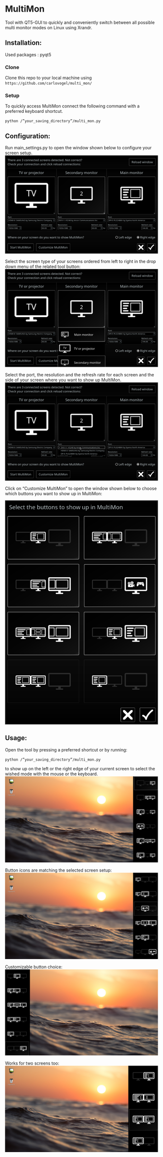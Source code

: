 # MultiMon
Tool with QT5-GUI to quickly and conveniently switch between all possible multi monitor modes on Linux using Xrandr.

## Installation:

Used packages : pyqt5

### Clone
Clone this repo to your local machine using 
    `https://github.com/carlovogel/multi_mon/`
### Setup
To quickly access MultiMon connect the following command with a preferred keyboard shortcut.
 
`python /”your_saving_directory”/multi_mon.py`

## Configuration:

Run main_settings.py to open the window shown below to configure your screen setup.
![Main setting window](/screenshots_for_readme/main_settings.png)

Select the screen type of your screens ordered from left to right in the drop down menu of the related tool button:
![Screentype menu](/screenshots_for_readme/main_settings_menu.png)

Select the port, the resolution and the refresh rate for each screen and the side of your screen where you want to show up MultiMon.
![Port menu](/screenshots_for_readme/main_settings_port.png)

Click on “Customize MultiMon” to open the window shown below to choose which buttons you want to show up in MultiMon:
<p align="center">
  <img src="/screenshots_for_readme/customize_window.png?raw=true" alt="Customize window"/>
</p>

## Usage:

Open the tool by pressing a preferred shortcut or by running:

`python /”your_saving_directory”/multi_mon.py`

to show up on the left or the right edge of your current screen to select the wished mode with the mouse or the keyboard. 
![MultiMon 1](/screenshots_for_readme/multi_mon_right_1.png)

Button icons are matching the selected screen setup:
![MultiMon 2](/screenshots_for_readme/multi_mon_right_2.png)

Customizable button choice:
![MultiMon left](/screenshots_for_readme/multi_mon_left.png)

Works for two screens too:
![MultiMon two screens](/screenshots_for_readme/multi_mon_right_two_screens.png)
